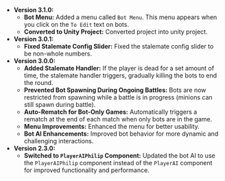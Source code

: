 - **Version 3.1.0:**
  - **Bot Menu:** Added a menu called `Bot Menu`. This menu appears when you click on the `To Edit` text on bots.
  - **Converted to Unity Project:** Converted project into unity project.
- **Version 3.0.1:**
  - **Fixed Stalemate Config Slider:** Fixed the stalemate config slider to be non-whole numbers.
- **Version 3.0.0:**
  - **Added Stalemate Handler:** If the player is dead for a set amount of time, the stalemate handler triggers, gradually killing the bots to end the round.
  - **Prevented Bot Spawning During Ongoing Battles:** Bots are now restricted from spawning while a battle is in progress (minions can still spawn during battle).
  - **Auto-Rematch for Bot-Only Games:** Automatically triggers a rematch at the end of each match when only bots are in the game.
  - **Menu Improvements:** Enhanced the menu for better usability.
  - **Bot AI Enhancements:** Improved bot behavior for more dynamic and challenging interactions.
- **Version 2.3.0:**
  - **Switched to `PlayerAIPhilip` Component:** Updated the bot AI to use the `PlayerAIPhilip` component instead of the `PlayerAI` component for improved functionality and performance.
